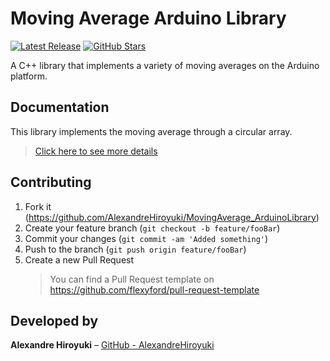 # Moving Average Arduino Library

[![Latest Release](https://img.shields.io/github/v/release/AlexandreHiroyuki/MovingAverage_ArduinoLibrary)](https://github.com/AlexandreHiroyuki/MovingAverage_ArduinoLibrary/releases)
[![GitHub Stars](https://img.shields.io/github/stars/AlexandreHiroyuki/MovingAverage_ArduinoLibrary?color=yellow)](https://github.com/AlexandreHiroyuki/MovingAverage_ArduinoLibrary/stargazers)

A C++ library that implements a variety of moving averages on the Arduino platform.

## Documentation

This library implements the moving average through a circular array.

> [Click here to see more details](https://www.notion.so/Moving-Average-Lib-for-Arduino-Docs-462e9a5d4e6d4660b67d8e8f124d851e)

## Contributing

1. Fork it (<https://github.com/AlexandreHiroyuki/MovingAverage_ArduinoLibrary>)
2. Create your feature branch (`git checkout -b feature/fooBar`)
3. Commit your changes (`git commit -am 'Added something'`)
4. Push to the branch (`git push origin feature/fooBar`)
5. Create a new Pull Request
   > You can find a Pull Request template on <https://github.com/flexyford/pull-request-template>

## Developed by

**Alexandre Hiroyuki** – [GitHub - AlexandreHiroyuki](https://github.com/AlexandreHiroyuki)
